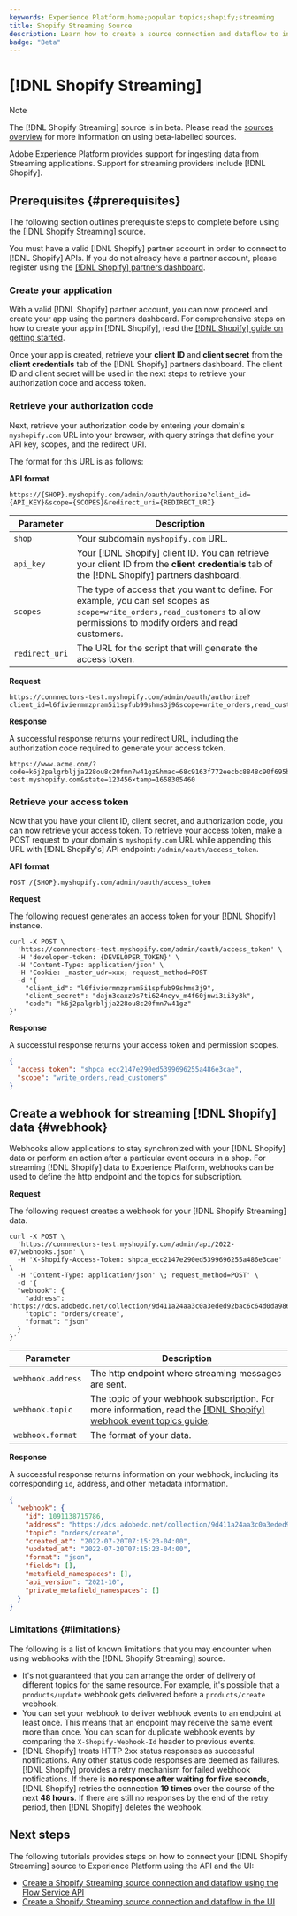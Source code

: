 ```yaml
---
keywords: Experience Platform;home;popular topics;shopify;streaming
title: Shopify Streaming Source
description: Learn how to create a source connection and dataflow to ingest streaming data from your Shopify instance to Adobe Experience Platform
badge: "Beta"
---
```

# [!DNL Shopify Streaming]

>[!NOTE]
>
>The [!DNL Shopify Streaming] source is in beta. Please read the [sources overview](../../home.md#terms-and-conditions) for more information on using beta-labelled sources.

Adobe Experience Platform provides support for ingesting data from Streaming applications. Support for streaming providers include [!DNL Shopify].

## Prerequisites {#prerequisites}

The following section outlines prerequisite steps to complete before using the [!DNL Shopify Streaming] source.

You must have a valid [!DNL Shopify] partner account in order to connect to [!DNL Shopify] APIs. If you do not already have a partner account, please register using the [[!DNL Shopify] partners dashboard](https://www.shopify.com/partners).

### Create your application

With a valid [!DNL Shopify] partner account, you can now proceed and create your app using the partners dashboard. For comprehensive steps on how to create your app in [!DNL Shopify], read the [[!DNL Shopify] guide on getting started](https://www.shopify.com/partners/blog/17056443-how-to-generate-a-shopify-api-token).

Once your app is created, retrieve your **client ID** and **client secret** from the **client credentials** tab of the [!DNL Shopify] partners dashboard. The client ID and client secret will be used in the next steps to retrieve your authorization code and access token.

### Retrieve your authorization code

Next, retrieve your authorization code by entering your domain's `myshopify.com` URL into your browser, with query strings that define your API key, scopes, and the redirect URI.

The format for this URL is as follows:

**API format**

```http
https://{SHOP}.myshopify.com/admin/oauth/authorize?client_id={API_KEY}&scope={SCOPES}&redirect_uri={REDIRECT_URI}
```

| Parameter | Description |
| --- | --- |
| `shop` | Your subdomain `myshopify.com` URL. |
| `api_key` | Your [!DNL Shopify] client ID. You can retrieve your client ID from the **client credentials** tab of the [!DNL Shopify] partners dashboard. |
| `scopes` | The type of access that you want to define. For example, you can set scopes as `scope=write_orders,read_customers` to allow permissions to modify orders and read customers. |
| `redirect_uri` | The URL for the script that will generate the access token. |

**Request**

```http
https://connnectors-test.myshopify.com/admin/oauth/authorize?client_id=l6fiviermmzpram5i1spfub99shms3j9&scope=write_orders,read_customers&redirect_uri=https://acme.com
```

**Response**

A successful response returns your redirect URL, including the authorization code required to generate your access token.

```http
https://www.acme.com/?code=k6j2palgrbljja228ou8c20fmn7w41gz&hmac=68c9163f772eecbc8848c90f695bca0460899c125af897a6d2b0ebbd59d3a43b&shop=connnectors-test.myshopify.com&state=123456×tamp=1658305460
```

### Retrieve your access token

Now that you have your client ID, client secret, and authorization code, you can now retrieve your access token. To retrieve your access token, make a POST request to your domain's `myshopify.com` URL while appending this URL with [!DNL Shopify's] API endpoint: `/admin/oauth/access_token`. 

**API format**

```https
POST /{SHOP}.myshopify.com/admin/oauth/access_token
```

**Request**

The following request generates an access token for your [!DNL Shopify] instance.

```shell
curl -X POST \
  'https://connnectors-test.myshopify.com/admin/oauth/access_token' \
  -H 'developer-token: {DEVELOPER_TOKEN}' \
  -H 'Content-Type: application/json' \
  -H 'Cookie: _master_udr=xxx; request_method=POST'
  -d '{
    "client_id": "l6fiviermmzpram5i1spfub99shms3j9",
    "client_secret": "dajn3caxz9s7ti624ncyv_m4f60jnwi3ii3y3k",
    "code": "k6j2palgrbljja228ou8c20fmn7w41gz"
}'
```

**Response**

A successful response returns your access token and permission scopes.

```json
{
  "access_token": "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",
  "scope": "write_orders,read_customers"
}
```

## Create a webhook for streaming [!DNL Shopify] data {#webhook}

Webhooks allow applications to stay synchronized with your [!DNL Shopify] data or perform an action after a particular event occurs in a shop. For streaming [!DNL Shopify] data to Experience Platform, webhooks can be used to define the http endpoint and the topics for subscription.

**Request**

The following request creates a webhook for your [!DNL Shopify Streaming] data.

```shell
curl -X POST \
  'https://connnectors-test.myshopify.com/admin/api/2022-07/webhooks.json' \
  -H 'X-Shopify-Access-Token: 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' \
  -H 'Content-Type: application/json' \; request_method=POST' \
  -d '{
  "webhook": {
    "address": "https://dcs.adobedc.net/collection/9d411a24aa3c0a3eded92bac6c64d0da986ee7a8212f87168c5fb42d9ddc3227",
    "topic": "orders/create",
    "format": "json"
  }
}'
```

| Parameter | Description |
| --- | --- | 
| `webhook.address` | The http endpoint where streaming messages are sent. |
| `webhook.topic` | The topic of your webhook subscription. For more information, read the [[!DNL Shopify] webhook event topics guide](https://shopify.dev/docs/api/admin-rest/2023-04/resources/webhook#event-topics). |
| `webhook.format` | The format of your data. |

**Response**

A successful response returns information on your webhook, including its corresponding `id`, address, and other metadata information.

```json
{
  "webhook": {
    "id": 1091138715786,
    "address": "https://dcs.adobedc.net/collection/9d411a24aa3c0a3eded92bac6c64d0da986ee7a8212f87168c5fb42d9ddc3227",
    "topic": "orders/create",
    "created_at": "2022-07-20T07:15:23-04:00",
    "updated_at": "2022-07-20T07:15:23-04:00",
    "format": "json",
    "fields": [],
    "metafield_namespaces": [],
    "api_version": "2021-10",
    "private_metafield_namespaces": []
  }
}
```

### Limitations {#limitations}

The following is a list of known limitations that you may encounter when using webhooks with the [!DNL Shopify Streaming] source.

* It's not guaranteed that you can arrange the order of delivery of different topics for the same resource. For example, it's possible that a `products/update` webhook gets delivered before a `products/create` webhook.
* You can set your webhook to deliver webhook events to an endpoint at least once. This means that an endpoint may receive the same event more than once. You can scan for duplicate webhook events by comparing the `X-Shopify-Webhook-Id` header to previous events.
* [!DNL Shopify] treats HTTP 2xx status responses as successful notifications. Any other status code responses are deemed as failures. [!DNL Shopify] provides a retry mechanism for failed webhook notifications. If there is **no response after waiting for five seconds**, [!DNL Shopify] retries the connection **19 times** over the course of the next **48 hours**. If there are still no responses by the end of the retry period, then [!DNL Shopify] deletes the webhook. 

## Next steps

The following tutorials provides steps on how to connect your [!DNL Shopify Streaming] source to Experience Platform using the API and the UI:

* [Create a Shopify Streaming source connection and dataflow using the Flow Service API](../../tutorials/api/create/ecommerce/shopify-streaming.md)
* [Create a Shopify Streaming source connection and dataflow in the UI](../../tutorials/ui/create/ecommerce/shopify-streaming.md)
